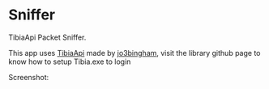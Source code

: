# Sniffer
TibiaApi Packet Sniffer.

This app uses [TibiaApi](https://github.com/jo3bingham/TibiaAPI) made by [jo3bingham](https://github.com/jo3bingham), 
visit the library github page to know how to setup Tibia.exe to login 

Screenshot:

[Sniffer]: https://raw.githubusercontent.com/VincentAA/Sniffer/master/Sniffer.png "Sniffer"
